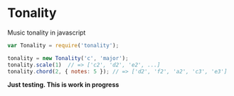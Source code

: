 # Tonality

Music tonality in javascript

```js
var Tonality = require('tonality');

tonality = new Tonality('c', 'major');
tonality.scale(1)  // => ['c2', 'd2', 'e2', ...]
tonality.chord(2, { notes: 5 }); // => ['d2', 'f2', 'a2', 'c3', 'e3']
```

__Just testing. This is work in progress__
